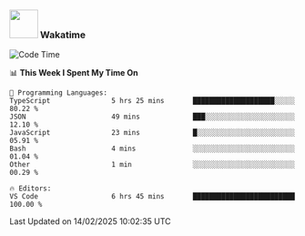 ### <img src="https://media.giphy.com/media/VgCDAzcKvsR6OM0uWg/giphy.gif" width="50"> Wakatime

  <!--START_SECTION:waka-->
![Code Time](http://img.shields.io/badge/Code%20Time-1%2C483%20hrs%2020%20mins-blue)

📊 **This Week I Spent My Time On** 

```text
💬 Programming Languages: 
TypeScript               5 hrs 25 mins       ████████████████████░░░░░   80.22 % 
JSON                     49 mins             ███░░░░░░░░░░░░░░░░░░░░░░   12.10 % 
JavaScript               23 mins             █░░░░░░░░░░░░░░░░░░░░░░░░   05.91 % 
Bash                     4 mins              ░░░░░░░░░░░░░░░░░░░░░░░░░   01.04 % 
Other                    1 min               ░░░░░░░░░░░░░░░░░░░░░░░░░   00.29 % 

🔥 Editors: 
VS Code                  6 hrs 45 mins       █████████████████████████   100.00 % 
```


 Last Updated on 14/02/2025 10:02:35 UTC
<!--END_SECTION:waka-->
